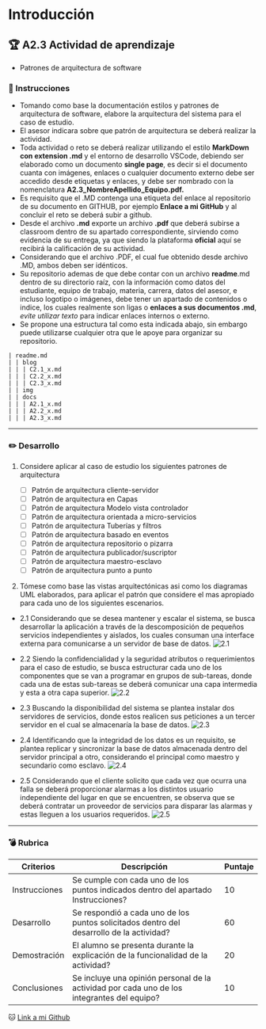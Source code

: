 # Introducción

## :trophy: A2.3 Actividad de aprendizaje

- Patrones de arquitectura de software

### :blue_book: Instrucciones

 - Tomando como base la documentación estilos y patrones de arquitectura de software, elabore la arquitectura del sistema para el caso de estudio.
 - El asesor indicara sobre que patrón de arquitectura se deberá realizar la actividad.
 - Toda actividad o reto se deberá realizar utilizando el estilo **MarkDown con extension .md** y el entorno de desarrollo VSCode, debiendo ser elaborado como un documento **single page**, es decir si el documento cuanta con imágenes, enlaces o cualquier documento externo debe ser accedido desde etiquetas y enlaces, y debe ser nombrado con la nomenclatura **A2.3_NombreApellido_Equipo.pdf.**
- Es requisito que el .MD contenga una etiqueta del enlace al repositorio de su documento en GITHUB, por ejemplo **Enlace a mi GitHub** y al concluir el reto se deberá subir a github.
- Desde el archivo **.md** exporte un archivo **.pdf** que deberá subirse a classroom dentro de su apartado correspondiente, sirviendo como evidencia de su entrega, ya que siendo la plataforma **oficial** aquí se recibirá la calificación de su actividad.
- Considerando que el archivo .PDF, el cual fue obtenido desde archivo .MD, ambos deben ser idénticos.
- Su repositorio ademas de que debe contar con un archivo **readme**.md dentro de su directorio raíz, con la información como datos del estudiante, equipo de trabajo, materia, carrera, datos del asesor, e incluso logotipo o imágenes, debe tener un apartado de contenidos o indice, los cuales realmente son ligas o **enlaces a sus documentos .md**, _evite utilizar texto_ para indicar enlaces internos o externo.
- Se propone una estructura tal como esta indicada abajo, sin embargo puede utilizarse cualquier otra que le apoye para organizar su repositorio.

``` 
| readme.md
| | blog
| | | C2.1_x.md
| | | C2.2_x.md
| | | C2.3_x.md
| | img
| | docs
| | | A2.1_x.md
| | | A2.2_x.md
| | | A2.3_x.md
```
___

### :pencil2: Desarrollo

1. Considere aplicar al caso de estudio los siguientes patrones de arquitectura
   
   - [ ] Patrón de arquitectura cliente-servidor
   - [ ] Patrón de arquitectura en Capas
   - [ ] Patrón de arquitectura Modelo vista controlador
   - [ ] Patrón de arquitectura orientada a micro-servicios
   - [ ] Patrón de arquitectura Tuberías y filtros
   - [ ] Patrón de arquitectura basado en eventos
   - [ ] Patrón de arquitectura repositorio o pizarra
   - [ ] Patrón de arquitectura publicador/suscriptor
   - [ ] Patrón de arquitectura maestro-esclavo
   - [ ] Patrón de arquitectura punto a punto

2. Tómese como base las vistas arquitectónicas asi como los diagramas UML elaborados, para aplicar el patrón que considere el mas apropiado para cada uno de los siguientes escenarios.
   
- 2.1 Considerando que se desea mantener y escalar el sistema, se busca desarrollar la aplicación a través de la descomposición de pequeños servicios independientes y aislados, los cuales consuman una interface externa para comunicarse a un servidor de base de datos.
![2.1](https://raw.githubusercontent.com/Elpoke12/AnalisisAvanzado_OsmarEnrique/master/img/micro-servicios.drawio.svg)

  
- 2.2 Siendo la confidencialidad y la seguridad atributos o requerimientos para el caso de estudio, se busca estructurar cada uno de los componentes que se van a programar en grupos de sub-tareas, donde cada una de estas sub-tareas se deberá comunicar una capa intermedia y esta a otra capa superior.
![2.2](https://raw.githubusercontent.com/OscarAbrahamH/AnalisisAvanzado_Desarrollo/master/img/diagrama%202.2.svg)

  
- 2.3 Buscando la disponibilidad del sistema se plantea instalar dos servidores de servicios, donde estos realicen sus peticiones a un tercer servidor en el cual se almacenaría la base de datos.
![2.3](https://raw.githubusercontent.com/Mauri7755/ANALISIS-AVANZADO-DE-SOFTWAREE/master/img/modelo%20de%203%20capas.svg)

  
- 2.4 Identificando que la integridad de los datos es un requisito, se plantea replicar y sincronizar la base de datos almacenada dentro del servidor principal a otro, considerando el principal como maestro y secundario como esclavo.
![2.4](https://raw.githubusercontent.com/abraham22rodriguez/AnalisisAvanzadoDeSoftware_AbrahamRodriguez/master/images/2.5_MaestroEsclavo.drawio.png)


- 2.5 Considerando que el cliente solicito que cada vez que ocurra una falla se deberá proporcionar alarmas a los distintos usuario independiente del lugar en que se encuentren, se observa que se deberá contratar un proveedor de servicios para disparar las alarmas y estas lleguen a los usuarios requeridos.
![2.5](https://raw.githubusercontent.com/abraham22rodriguez/AnalisisAvanzadoDeSoftware_AbrahamRodriguez/master/images/2.5_diagrama.drawio.png)


___   
### :bomb: Rubrica

| Criterios     | Descripción                                                                                  | Puntaje |
| ------------- | -------------------------------------------------------------------------------------------- | ------- |
| Instrucciones | Se cumple con cada uno de los puntos indicados dentro del apartado Instrucciones?            | 10      |  | 5 |
| Desarrollo    | Se respondió a cada uno de los puntos solicitados dentro del desarrollo de la actividad?     | 60      |
| Demostración  | El alumno se presenta durante la explicación de la funcionalidad de la actividad?            | 20      |
| Conclusiones  | Se incluye una opinión personal de la actividad  por cada uno de los integrantes del equipo? | 10      |

:cat: [Link a mi Github](https://github.com/Elpoke12/AnalisisAvanzado_OsmarEnrique)